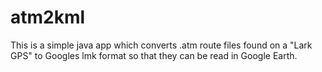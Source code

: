 atm2kml
=======

This is a simple java app which converts .atm route files found on a "Lark GPS" to Googles lmk format so that they can be read in Google Earth.
